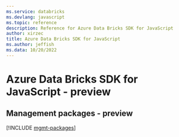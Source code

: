 ```yaml
---
ms.service: databricks
ms.devlang: javascript
ms.topic: reference
description: Reference for Azure Data Bricks SDK for JavaScript
author: xirzec
title: Azure Data Bricks SDK for JavaScript
ms.author: jeffish
ms.data: 10/20/2022
---
```

# Azure Data Bricks SDK for JavaScript - preview

## Management packages - preview
[!INCLUDE [mgmt-packages](data-bricks-mgmt-index.md)]